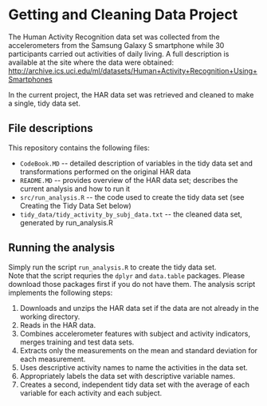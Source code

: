# Getting and Cleaning Data Project

The Human Activity Recognition data set was collected from the accelerometers from the Samsung Galaxy S smartphone while 30 participants carried out activities of daily living. A full description is available at the site where the data were obtained:
http://archive.ics.uci.edu/ml/datasets/Human+Activity+Recognition+Using+Smartphones

In the current project, the HAR data set was retrieved and cleaned to make a single, tidy data set.

## File descriptions
This repository contains the following files:
* `CodeBook.MD` -- detailed description of variables in the tidy data set and transformations performed on the original HAR data
* `README.MD` -- provides overview of the HAR data set; describes the current analysis and how to run it
* `src/run_analysis.R` -- the code used to create the tidy data set (see Creating the Tidy Data Set below)
* `tidy_data/tidy_activity_by_subj_data.txt` -- the cleaned data set, generated by run_analysis.R

## Running the analysis
Simply run the script `run_analysis.R` to create the tidy data set.  
Note that the script requries the `dplyr` and `data.table` packages. Please download those packages first if you do not have them.
The analysis script implements the following steps:
1. Downloads and unzips the HAR data set if the data are not already in the working directory.
2. Reads in the HAR data.
3. Combines accelerometer features with subject and activity indicators, merges training and test data sets.
4. Extracts only the measurements on the mean and standard deviation for each measurement.
5. Uses descriptive activity names to name the activities in the data set.
6. Appropriately labels the data set with descriptive variable names.
7. Creates a second, independent tidy data set with the average of each variable for each activity and each subject.
